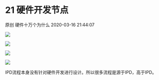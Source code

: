 21 硬件开发节点
=======================

原创 硬件十万个为什么 2020-03-16 21:44:07

![](http://p1.pstatp.com/large/pgc-image/5cf9455aeeaa475a93c7d26c26b2c7b4)

![](http://p3.pstatp.com/large/pgc-image/914ce1b8d4844b69987d914b95f14b36)

![](http://p1.pstatp.com/large/pgc-image/915c1890f45a450291307a08fa9e0d50)

![](http://p3.pstatp.com/large/pgc-image/045eadb2fe6b445c9c84a8f69b129f69)

IPD流程本身没有针对硬件开发进行设计。所以很多流程是源于IPD，高于IPD。